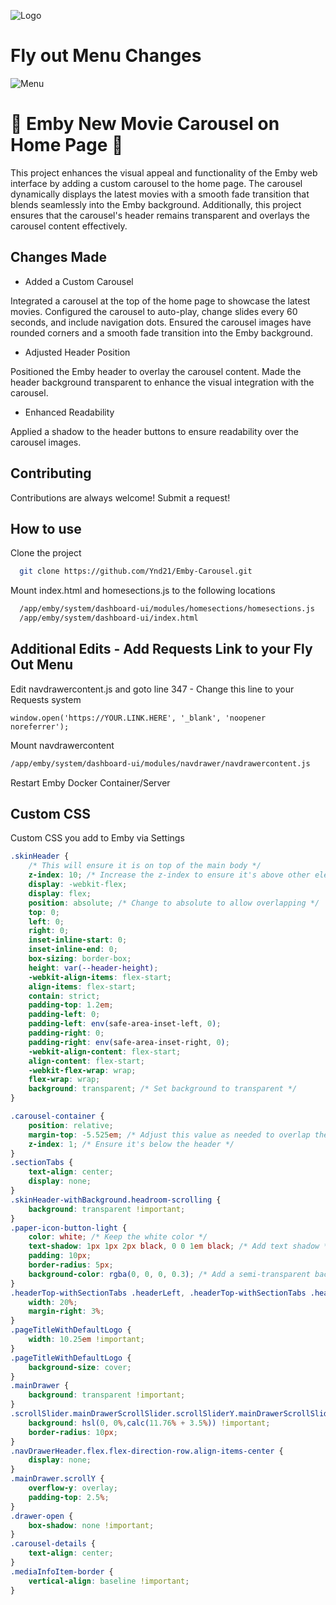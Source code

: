 
![Logo](https://i.imgur.com/vzKq8hI.jpeg)
# Fly out Menu Changes
![Menu](https://i.imgur.com/sxmVMLn.jpeg)


# 🎥 Emby New Movie Carousel on Home Page 🌟

This project enhances the visual appeal and functionality of the Emby web interface by adding a custom carousel to the home page. The carousel dynamically displays the latest movies with a smooth fade transition that blends seamlessly into the Emby background. Additionally, this project ensures that the carousel's header remains transparent and overlays the carousel content effectively.

## Changes Made

- Added a Custom Carousel
  
Integrated a carousel at the top of the home page to showcase the latest movies.
Configured the carousel to auto-play, change slides every 60 seconds, and include navigation dots.
Ensured the carousel images have rounded corners and a smooth fade transition into the Emby background.

- Adjusted Header Position
  
Positioned the Emby header to overlay the carousel content.
Made the header background transparent to enhance the visual integration with the carousel.

- Enhanced Readability
  
Applied a shadow to the header buttons to ensure readability over the carousel images.


## Contributing

Contributions are always welcome! Submit a request! 


## How to use

Clone the project

```bash
  git clone https://github.com/Ynd21/Emby-Carousel.git
```

Mount index.html and homesections.js to the following locations

```bash
  /app/emby/system/dashboard-ui/modules/homesections/homesections.js
  /app/emby/system/dashboard-ui/index.html
```

## Additional Edits - Add Requests Link to your Fly Out Menu

Edit navdrawercontent.js and goto line 347 - Change this line to your Requests system
```
window.open('https://YOUR.LINK.HERE', '_blank', 'noopener noreferrer');
```

Mount navdrawercontent
```bash
/app/emby/system/dashboard-ui/modules/navdrawer/navdrawercontent.js
```

Restart Emby Docker Container/Server




## Custom CSS

Custom CSS you add to Emby via Settings

```css
.skinHeader {
    /* This will ensure it is on top of the main body */
    z-index: 10; /* Increase the z-index to ensure it's above other elements */
    display: -webkit-flex;
    display: flex;
    position: absolute; /* Change to absolute to allow overlapping */
    top: 0;
    left: 0;
    right: 0;
    inset-inline-start: 0;
    inset-inline-end: 0;
    box-sizing: border-box;
    height: var(--header-height);
    -webkit-align-items: flex-start;
    align-items: flex-start;
    contain: strict;
    padding-top: 1.2em;
    padding-left: 0;
    padding-left: env(safe-area-inset-left, 0);
    padding-right: 0;
    padding-right: env(safe-area-inset-right, 0);
    -webkit-align-content: flex-start;
    align-content: flex-start;
    -webkit-flex-wrap: wrap;
    flex-wrap: wrap;
    background: transparent; /* Set background to transparent */
}

.carousel-container {
    position: relative;
    margin-top: -5.525em; /* Adjust this value as needed to overlap the header */
    z-index: 1; /* Ensure it's below the header */
}
.sectionTabs {
    text-align: center;
    display: none;
}
.skinHeader-withBackground.headroom-scrolling {
    background: transparent !important;
}
.paper-icon-button-light {
    color: white; /* Keep the white color */
    text-shadow: 1px 1px 2px black, 0 0 1em black; /* Add text shadow */
    padding: 10px;
    border-radius: 5px;
    background-color: rgba(0, 0, 0, 0.3); /* Add a semi-transparent background for better readability */
}
.headerTop-withSectionTabs .headerLeft, .headerTop-withSectionTabs .headerRight {
    width: 20%;
    margin-right: 3%;
}
.pageTitleWithDefaultLogo {
    width: 10.25em !important;
}
.pageTitleWithDefaultLogo {
    background-size: cover;
}
.mainDrawer {
    background: transparent !important;
}
.scrollSlider.mainDrawerScrollSlider.scrollSliderY.mainDrawerScrollSlider-autofont {
	background: hsl(0, 0%,calc(11.76% + 3.5%)) !important;
	border-radius: 10px;
}
.navDrawerHeader.flex.flex-direction-row.align-items-center {
    display: none;
}
.mainDrawer.scrollY {
    overflow-y: overlay;
    padding-top: 2.5%;
}
.drawer-open {
    box-shadow: none !important;
}
.carousel-details {
    text-align: center;
}
.mediaInfoItem-border {
    vertical-align: baseline !important; 
}
```
    
